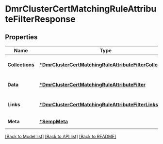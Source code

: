 # DmrClusterCertMatchingRuleAttributeFilterResponse

## Properties
Name | Type | Description | Notes
------------ | ------------- | ------------- | -------------
**Collections** | [***DmrClusterCertMatchingRuleAttributeFilterCollections**](DmrClusterCertMatchingRuleAttributeFilterCollections.md) |  | [optional] [default to null]
**Data** | [***DmrClusterCertMatchingRuleAttributeFilter**](DmrClusterCertMatchingRuleAttributeFilter.md) |  | [optional] [default to null]
**Links** | [***DmrClusterCertMatchingRuleAttributeFilterLinks**](DmrClusterCertMatchingRuleAttributeFilterLinks.md) |  | [optional] [default to null]
**Meta** | [***SempMeta**](SempMeta.md) |  | [default to null]

[[Back to Model list]](../README.md#documentation-for-models) [[Back to API list]](../README.md#documentation-for-api-endpoints) [[Back to README]](../README.md)

